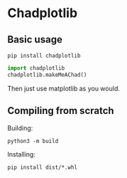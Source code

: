 # Chadplotlib

## Basic usage

`pip install chadplotlib`

```python
import chadplotlib
chadplotlib.makeMeAChad()
```

Then just use matplotlib as you would.


## Compiling from scratch 
Building:

`python3 -m build`

Installing:

`pip install dist/*.whl`
